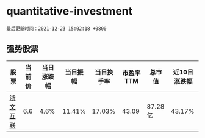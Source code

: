 # quantitative-investment

`最后更新时间：2021-12-23 15:02:18 +0800`

## 强势股票

|股票|当前价|当日涨跌幅|当日振幅|当日换手率|市盈率TTM|总市值|近10日涨跌幅|
|----|----|----|----|----|----|----|----|
|[浙文互联](https://xueqiu.com/S/SH600986)|6.6|4.6%|11.41%|17.03%|43.09|87.28亿|43.17%|

